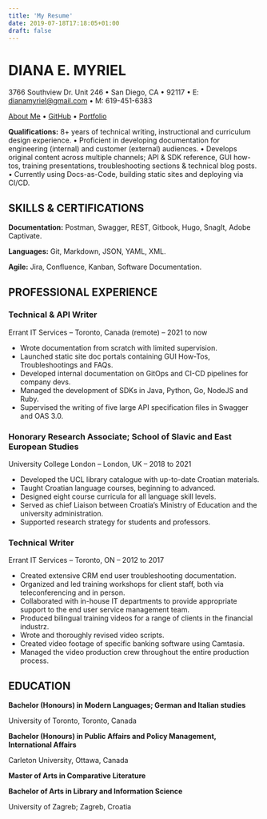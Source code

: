```yaml
---
title: 'My Resume'
date: 2019-07-18T17:18:05+01:00
draft: false
---
```


# DIANA E. MYRIEL

3766 Southview Dr. Unit 246 • San Diego, CA • 92117 • E: dianamyriel@gmail.com • M: 619-451-6383 

[About Me](https://dianamyriel.com/about) • [GitHub](https://github.com/dianamyriel) • [Portfolio](https://dianamyriel.com/porfolio)

**Qualifications:** 8+ years of technical writing, instructional and curriculum design experience. • Proficient in developing documentation for engineering (internal) and customer (external) audiences. • Develops original content across multiple channels; API & SDK reference, GUI how-tos, training presentations, troubleshooting sections & technical blog posts. • Currently using Docs-as-Code, building static sites and deploying via CI/CD.

## SKILLS & CERTIFICATIONS

**Documentation:** Postman, Swagger, REST, Gitbook, Hugo, SnagIt, Adobe Captivate.

**Languages:** Git, Markdown, JSON, YAML, XML.

**Agile:** Jira, Confluence, Kanban, Software Documentation. 

## PROFESSIONAL EXPERIENCE

### Technical & API Writer 	      

Errant IT Services – Toronto, Canada (remote) – 2021 to now

* Wrote documentation from scratch with limited supervision. 
* Launched static site doc portals containing GUI How-Tos, Troubleshootings and FAQs. 
* Developed internal documentation on GitOps and CI-CD pipelines for company devs. 
* Managed the development of SDKs in Java, Python, Go, NodeJS and Ruby. 
* Supervised the writing of five large API specification files in Swagger and OAS 3.0.

### Honorary Research Associate; School of Slavic and East European Studies 

University College London – London, UK – 2018 to 2021

* Developed the UCL library catalogue with up-to-date Croatian materials. 
* Taught Croatian language courses, beginning to advanced. 
* Designed eight course curricula for all language skill levels. 
* Served as chief Liaison between Croatia’s Ministry of Education and the university administration.
* Supported research strategy for students and professors.  	
						
### Technical Writer			

Errant IT Services – Toronto, ON – 2012 to 2017

* Created extensive CRM end user troubleshooting documentation. 
* Organized and led training workshops for client staff, both via teleconferencing and in person. 
* Collaborated with in-house IT departments to provide appropriate support to the end user service management team.
* Produced bilingual training videos for a range of clients in the financial industrz.
* Wrote and thoroughly revised video scripts. 
* Created video footage of specific banking software using Camtasia. 
* Managed the video production crew throughout the entire production process. 	

## EDUCATION

**Bachelor (Honours) in Modern Languages; German and Italian studies**

University of Toronto, Toronto, Canada

**Bachelor (Honours) in Public Affairs and Policy Management, International Affairs** 

Carleton University, Ottawa, Canada

**Master of Arts in Comparative Literature**

**Bachelor of Arts in Library and Information Science**

University of Zagreb; Zagreb, Croatia





